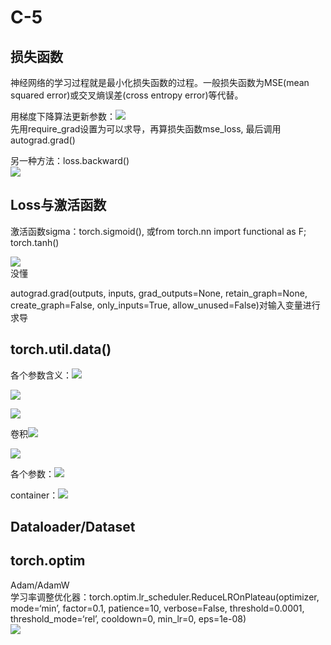 # C-5
## 损失函数
神经网络的学习过程就是最小化损失函数的过程。一般损失函数为MSE(mean squared error)或交叉熵误差(cross entropy error)等代替。  

用梯度下降算法更新参数：![](./picture/1716626581895.png)  
先用require_grad设置为可以求导，再算损失函数mse_loss, 最后调用autograd.grad()  

另一种方法：loss.backward()  
![](./picture/1716626811503.png)  



## Loss与激活函数


激活函数sigma：torch.sigmoid(), 或from torch.nn import functional as F; torch.tanh()   

![](./picture/1716513769609.png)  
没懂    

autograd.grad(outputs, inputs, grad_outputs=None, retain_graph=None, create_graph=False, only_inputs=True, allow_unused=False)对输入变量进行求导





## torch.util.data()

各个参数含义：![](./picture/1716639537526.png)    

![](./picture/1716639576522.png)  

![](./picture/1716639607703.png)  



卷积![](./picture/1716642783892.png)  

![](./picture/1716644509821.png)  

各个参数：![](./picture/1716644481142.png)  


container：![](./picture/1716700383706.png)  

## Dataloader/Dataset


## torch.optim

Adam/AdamW  
学习率调整优化器：torch.optim.lr_scheduler.ReduceLROnPlateau(optimizer, mode=‘min’, factor=0.1, patience=10, verbose=False, threshold=0.0001, threshold_mode=‘rel’, cooldown=0, min_lr=0, eps=1e-08)  
![](./picture/1721726358355.png)  








